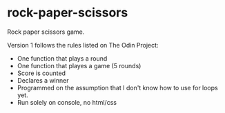 # rock-paper-scissors
Rock paper scissors game.

Version 1 follows the rules listed on The Odin Project:
- One function that plays a round
- One function that playes a game (5 rounds)
- Score is counted
- Declares a winner
- Programmed on the assumption that I don't know how to use for loops yet.
- Run solely on console, no html/css